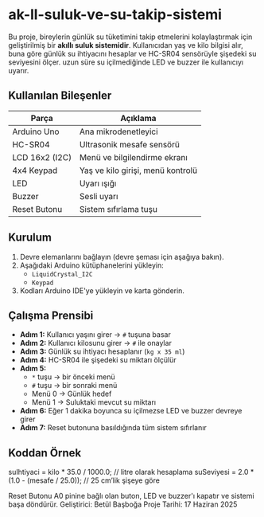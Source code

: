 # ak-ll-suluk-ve-su-takip-sistemi
Bu proje, bireylerin günlük su tüketimini takip etmelerini kolaylaştırmak için geliştirilmiş bir **akıllı suluk sistemidir**. Kullanıcıdan yaş ve kilo bilgisi alır, buna göre günlük su ihtiyacını hesaplar ve HC-SR04 sensörüyle şişedeki su seviyesini ölçer.  uzun süre su içilmediğinde LED ve buzzer ile kullanıcıyı uyarır.

## Kullanılan Bileşenler

| Parça             | Açıklama                         |
|------------------|----------------------------------|
| Arduino Uno      | Ana mikrodenetleyici             |
| HC-SR04          | Ultrasonik mesafe sensörü        |
| LCD 16x2 (I2C)    | Menü ve bilgilendirme ekranı     |
| 4x4 Keypad       | Yaş ve kilo girişi, menü kontrolü|
| LED              | Uyarı ışığı                      |
| Buzzer           | Sesli uyarı                      |
| Reset Butonu     | Sistem sıfırlama tuşu            |

##  Kurulum

1. Devre elemanlarını bağlayın (devre şeması için aşağıya bakın).
2. Aşağıdaki Arduino kütüphanelerini yükleyin:
   - `LiquidCrystal_I2C`
   - `Keypad`
3. Kodları Arduino IDE'ye yükleyin ve karta gönderin.


##  Çalışma Prensibi

- **Adım 1:** Kullanıcı yaşını girer → `#` tuşuna basar  
- **Adım 2:** Kullanıcı kilosunu girer → `#` ile onaylar  
- **Adım 3:** Günlük su ihtiyacı hesaplanır (`kg x 35 ml`)  
- **Adım 4:** HC-SR04 ile şişedeki su miktarı ölçülür  
- **Adım 5:**  
  - `*` tuşu → bir önceki menü  
  - `#` tuşu → bir sonraki menü  
  - Menü 0 → Günlük hedef  
  - Menü 1 → Suluktaki mevcut su miktarı  
- **Adım 6:** Eğer 1 dakika boyunca su içilmezse LED ve buzzer devreye girer  
- **Adım 7:** Reset butonuna basıldığında tüm sistem sıfırlanır

## Koddan Örnek

suIhtiyaci = kilo * 35.0 / 1000.0; // litre olarak hesaplama
suSeviyesi = 2.0 * (1.0 - (mesafe / 25.0)); // 25 cm’lik şişeye göre

 Reset Butonu
A0 pinine bağlı olan buton, LED ve buzzer'ı kapatır ve sistemi başa döndürür.
 Geliştirici: Betül Başboğa
 Proje Tarihi: 17 Haziran 2025


